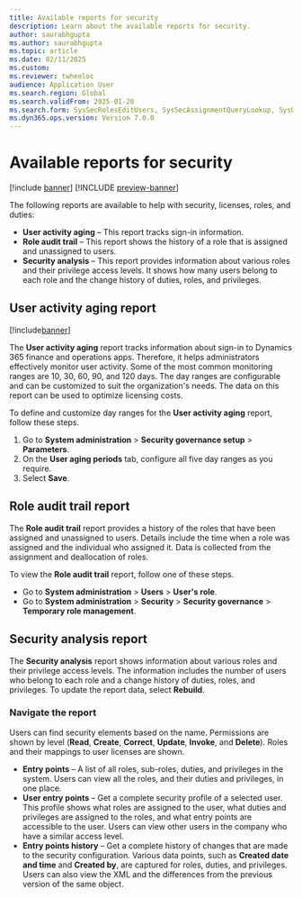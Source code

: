 ```yaml
---
title: Available reports for security 
description: Learn about the available reports for security.
author: saurabhgupta
ms.author: saurabhgupta
ms.topic: article
ms.date: 02/11/2025
ms.custom: 
ms.reviewer: twheeloc
audience: Application User
ms.search.region: Global
ms.search.validFrom: 2025-01-20
ms.search.form: SysSecRolesEditUsers, SysSecAssignmentQueryLookup, SysQueryForm, SysSecRoleExcludeUsers
ms.dyn365.ops.version: Version 7.0.0
---
```


# Available reports for security 

[!include [banner](../includes/banner.md)]
[!INCLUDE [preview-banner](~/../shared-content/shared/preview-includes/preview-banner.md)]

The following reports are available to help with security, licenses, roles, and duties:

- **User activity aging** – This report tracks sign-in information.
- **Role audit trail** – This report shows the history of a role that is assigned and unassigned to users.
- **Security analysis** – This report provides information about various roles and their privilege access levels. It shows how many users belong to each role and the change history of duties, roles, and privileges.

## User activity aging report

[!include[banner](../../../finance/includes/banner.md)]

The **User activity aging** report tracks information about sign-in to Dynamics 365 finance and operations apps. Therefore, it helps administrators effectively monitor user activity. Some of the most common monitoring ranges are 10, 30, 60, 90, and 120 days. The day ranges are configurable and can be customized to suit the organization's needs. The data on this report can be used to optimize licensing costs.

To define and customize day ranges for the **User activity aging** report, follow these steps.

1. Go to **System administration** \> **Security governance setup** \> **Parameters**.
1. On the **User aging periods** tab, configure all five day ranges as you require.
1. Select **Save**.

## Role audit trail report

The **Role audit trail** report provides a history of the roles that have been assigned and unassigned to users. Details include the time when a role was assigned and the individual who assigned it. Data is collected from the assignment and deallocation of roles.

To view the **Role audit trail** report, follow one of these steps.

- Go to **System administration** \> **Users** \> **User's role**.
- Go to **System administration** \> **Security** \> **Security governance** \> **Temporary role management**.

## Security analysis report

The **Security analysis** report shows information about various roles and their privilege access levels. The information includes the number of users who belong to each role and a change history of duties, roles, and privileges. To update the report data, select **Rebuild**.

### Navigate the report

Users can find security elements based on the name. Permissions are shown by level (**Read**, **Create**, **Correct**, **Update**, **Invoke**, and **Delete**). Roles and their mappings to user licenses are shown.

- **Entry points** – A list of all roles, sub-roles, duties, and privileges in the system. Users can view all the roles, and their duties and privileges, in one place.
- **User entry points** – Get a complete security profile of a selected user. This profile shows what roles are assigned to the user, what duties and privileges are assigned to the roles, and what entry points are accessible to the user. Users can view other users in the company who have a similar access level.
- **Entry points history** – Get a complete history of changes that are made to the security configuration. Various data points, such as **Created date and time** and **Created by**, are captured for roles, duties, and privileges. Users can also view the XML and the differences from the previous version of the same object.
